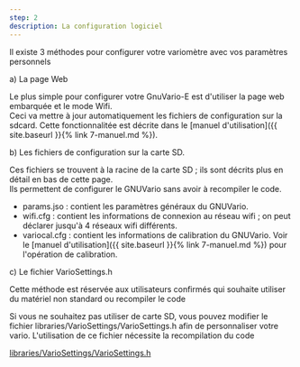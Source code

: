 ```yaml
---
step: 2
description: La configuration logiciel
---
```


Il existe 3 méthodes pour configurer votre variomètre avec vos paramètres personnels

a) La page Web

Le plus simple pour configurer votre GnuVario-E est d'utiliser la page web embarquée et le mode Wifi.  
Ceci va mettre à jour automatiquement les fichiers de configuration sur la sdcard.
Cette fonctionnalitée est décrite dans le [manuel d'utilisation]({{ site.baseurl }}{% link 7-manuel.md %}).

b) Les fichiers de configuration sur la carte SD.

Ces fichiers se trouvent à la racine de la carte SD ; ils sont décrits plus en détail en bas de cette page.  
Ils permettent de configurer le GNUVario sans avoir à recompiler le code.
- params.jso : contient les paramètres généraux du GNUVario.
- wifi.cfg : contient les informations de connexion au réseau wifi ; on peut déclarer jusqu'à 4 réseaux wifi différents.
- variocal.cfg : contient les informations de calibration du GNUVario. Voir le [manuel d'utilisation]({{ site.baseurl }}{% link 7-manuel.md %}) pour l'opération de calibration.

c) Le fichier VarioSettings.h

Cette méthode est réservée aux utilisateurs confirmés qui souhaite utiliser du matériel non standard ou recompiler le code

Si vous ne souhaitez pas utiliser de carte SD, vous pouvez modifier le fichier libraries/VarioSettings/VarioSettings.h afin de personnaliser votre vario. L'utilisation de ce fichier nécessite la recompilation du code

[libraries/VarioSettings/VarioSettings.h](https://github.com/prunkdump/GNUVario-TTGO-T5/tree/master/Sources/Beta%20Code/libraries/VarioSettings/VarioSettings.h)
